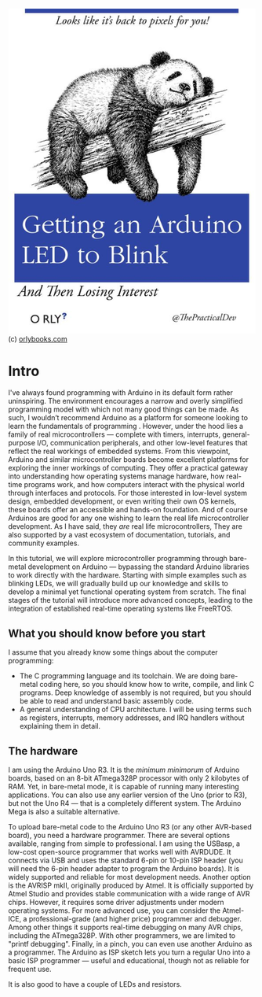 ![](img/arduino-led-to-blink.jpg) (c) [orlybooks.com](https://orlybooks.com/)
# Intro

I've always found programming with Arduino in its default form rather uninspiring. The environment encourages a narrow and overly simplified programming model with which not many good things can be made. As such, I wouldn’t recommend Arduino as a platform for someone looking to learn the fundamentals of programming .
However, under the hood lies a family of real microcontrollers — complete with timers, interrupts, general-purpose I/O, communication peripherals, and other low-level features that reflect the real workings of embedded systems.
From this viewpoint, Arduino and similar microcontroller boards become excellent platforms for exploring the inner workings of computing. They offer a practical gateway into understanding how operating systems manage hardware, how real-time programs work, and how computers interact with the physical world through interfaces and protocols. For those interested in low-level system design, embedded development, or even writing their own OS kernels, these boards offer an accessible and hands-on foundation.
And of course Arduinos are good for any one wishing to learn the  real life microcontroller development. As I have said, they  _are_ real life microcontrollers, They  are also supported by a vast ecosystem of documentation, tutorials, and community examples.

In this tutorial, we will explore microcontroller programming through bare-metal development on Arduino — bypassing the standard Arduino libraries to work directly with the hardware. Starting with simple examples such as blinking LEDs, we will gradually build up our knowledge and skills to develop a minimal yet functional operating system from scratch. The final stages of the tutorial will introduce more advanced concepts, leading to the integration of established real-time operating systems like FreeRTOS.

## What you should know before you start
I assume that you already know some things about the computer programming: 
 - The C programming language and its toolchain. We are doing bare-metal coding here, so you should know how to write, compile, and link C programs. Deep knowledge of assembly is not required, but you should be able to read and understand basic assembly code.
 - A general understanding of CPU architecture. I will be using terms such as registers, interrupts, memory addresses, and IRQ handlers without explaining them in detail.
## The hardware
I am using the Arduino Uno R3. It is the *minimum minimorum* of Arduino boards, based on an 8-bit ATmega328P processor with only 2 kilobytes of RAM. Yet, in bare-metal mode, it is capable of running many interesting applications.
You can also use any earlier version of the Uno (prior to R3), but not the Uno R4 — that is a completely different system. The Arduino Mega is also a suitable alternative.

To upload bare-metal code to the Arduino Uno R3 (or any other AVR-based board), you need a hardware programmer. There are several options available, ranging from simple to professional.
I am using the USBasp, a low-cost open-source programmer that works well with AVRDUDE. It connects via USB and uses the standard 6-pin or 10-pin ISP header (you will need the 6-pin header adapter to program the Arduino boards). It is widely supported and reliable for most development needs.
Another option is the AVRISP mkII, originally produced by Atmel. It is officially supported by Atmel Studio and provides stable communication with a wide range of AVR chips. However, it requires some driver adjustments under modern operating systems.
For more advanced use, you can consider the Atmel-ICE, a professional-grade (and higher price) programmer and debugger. Among other things it supports real-time debugging on many AVR chips, including the ATmega328P. With other programmers, we are limited to "printf debugging".
Finally, in a pinch, you can even use another Arduino as a programmer. The Arduino as ISP sketch lets you turn a regular Uno into a basic ISP programmer — useful and educational, though not as reliable for frequent use.

It is also good to have a couple of LEDs and resistors.
